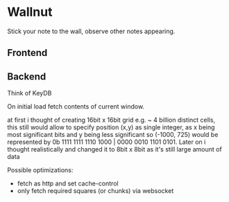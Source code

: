 # Wallnut

Stick your note to the wall, observe other notes appearing.

## Frontend

## Backend

Think of KeyDB

On initial load fetch contents of current window.

at first i thought of creating 16bit x 16bit grid e.g. ~ 4 billion distinct cells, this still would allow to specify position (x,y) as single integer, as x being most significant bits and y being less significant so (-1000, 725) would be represented by 0b 1111 1111 1110 1000 | 0000 0010 1101 0101. Later on i thought realistically and changed it to 8bit x 8bit as it's still large amount of data

Possible optimizations:

- fetch as http and set cache-control
- only fetch required squares (or chunks) via websocket
